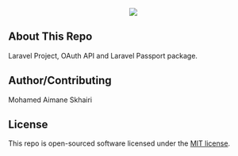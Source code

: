 <p align="center"><img src="https://laravel.com/assets/img/components/logo-laravel.svg"></p>

## About This Repo

Laravel Project, OAuth API and Laravel Passport package.

## Author/Contributing

Mohamed Aimane Skhairi

## License

This repo is open-sourced software licensed under the [MIT license](https://opensource.org/licenses/MIT).

